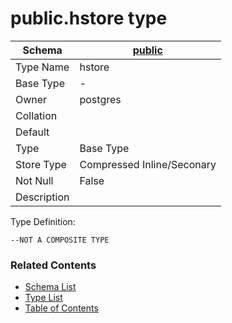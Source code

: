 # public.hstore type

| Schema | [public](../../schemas/public.md) |
| ------ | ----------------------------------------------- |
| Type Name | hstore |
| Base Type | - |
| Owner | postgres |
| Collation |  |
| Default |  |
| Type | Base Type |
| Store Type | Compressed Inline/Seconary |
| Not Null | False |
| Description |  |

Type Definition:

```plpgsql
--NOT A COMPOSITE TYPE
```


### Related Contents
* [Schema List](../../schemas.md)
* [Type List](../../types.md)
* [Table of Contents](../../README.md)

